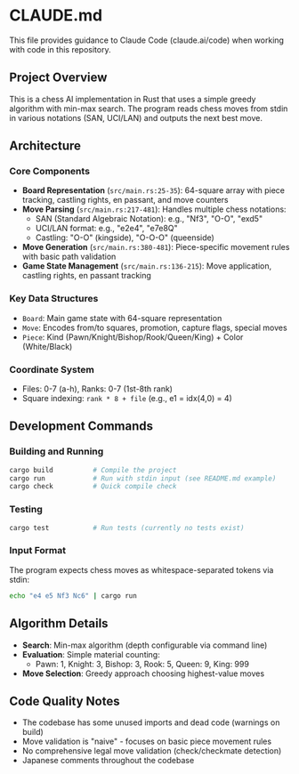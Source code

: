 # CLAUDE.md

This file provides guidance to Claude Code (claude.ai/code) when working with code in this repository.

## Project Overview

This is a chess AI implementation in Rust that uses a simple greedy algorithm with min-max search. The program reads chess moves from stdin in various notations (SAN, UCI/LAN) and outputs the next best move.

## Architecture

### Core Components

- **Board Representation** (`src/main.rs:25-35`): 64-square array with piece tracking, castling rights, en passant, and move counters
- **Move Parsing** (`src/main.rs:217-481`): Handles multiple chess notations:
  - SAN (Standard Algebraic Notation): e.g., "Nf3", "O-O", "exd5"
  - UCI/LAN format: e.g., "e2e4", "e7e8Q"
  - Castling: "O-O" (kingside), "O-O-O" (queenside)
- **Move Generation** (`src/main.rs:380-481`): Piece-specific movement rules with basic path validation
- **Game State Management** (`src/main.rs:136-215`): Move application, castling rights, en passant tracking

### Key Data Structures

- `Board`: Main game state with 64-square representation
- `Move`: Encodes from/to squares, promotion, capture flags, special moves
- `Piece`: Kind (Pawn/Knight/Bishop/Rook/Queen/King) + Color (White/Black)

### Coordinate System

- Files: 0-7 (a-h), Ranks: 0-7 (1st-8th rank)
- Square indexing: `rank * 8 + file` (e.g., e1 = idx(4,0) = 4)

## Development Commands

### Building and Running
```bash
cargo build          # Compile the project
cargo run            # Run with stdin input (see README.md example)
cargo check          # Quick compile check
```

### Testing
```bash
cargo test           # Run tests (currently no tests exist)
```

### Input Format
The program expects chess moves as whitespace-separated tokens via stdin:
```bash
echo "e4 e5 Nf3 Nc6" | cargo run
```

## Algorithm Details

- **Search**: Min-max algorithm (depth configurable via command line)
- **Evaluation**: Simple material counting:
  - Pawn: 1, Knight: 3, Bishop: 3, Rook: 5, Queen: 9, King: 999
- **Move Selection**: Greedy approach choosing highest-value moves

## Code Quality Notes

- The codebase has some unused imports and dead code (warnings on build)
- Move validation is "naive" - focuses on basic piece movement rules
- No comprehensive legal move validation (check/checkmate detection)
- Japanese comments throughout the codebase